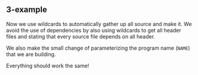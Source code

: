 ## 3-example

Now we use wildcards to automatically gather up all source and make it.
We avoid the use of dependencies by also using wildcards to get all
header files and stating that every source file depends on all header.

We also make the small change of parameterizing the program name (`NAME`)
that we are building.  

Everything should work the same!
